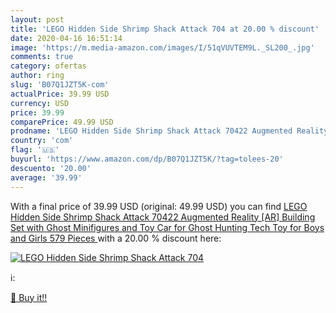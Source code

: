 ```yaml
---
layout: post
title: 'LEGO Hidden Side Shrimp Shack Attack 704 at 20.00 % discount'
date: 2020-04-16 16:51:14
image: 'https://m.media-amazon.com/images/I/51qVUVTEM9L._SL200_.jpg'
comments: true
category: ofertas
author: ring
slug: 'B07Q1JZT5K-com'
actualPrice: 39.99 USD
currency: USD
price: 39.99
comparePrice: 49.99 USD
prodname: 'LEGO Hidden Side Shrimp Shack Attack 70422 Augmented Reality [AR] Building Set with Ghost Minifigures and Toy Car for Ghost Hunting  Tech Toy for Boys and Girls  579 Pieces '
country: 'com'
flag: '🇺🇸'
buyurl: 'https://www.amazon.com/dp/B07Q1JZT5K/?tag=tolees-20'
descuento: '20.00'
average: '39.99'
---
```


With a final price of 39.99 USD (original: 49.99 USD) you can find [LEGO Hidden Side Shrimp Shack Attack 70422 Augmented Reality [AR] Building Set with Ghost Minifigures and Toy Car for Ghost Hunting  Tech Toy for Boys and Girls  579 Pieces ](https://www.amazon.com/dp/B07Q1JZT5K/?tag=tolees-20) with a  20.00 % discount here:

[![LEGO Hidden Side Shrimp Shack Attack 704](https://m.media-amazon.com/images/I/51qVUVTEM9L._SL200_.jpg)](https://www.amazon.com/dp/B07Q1JZT5K/?tag=tolees-20)

ℹ️:


[🛒 Buy it!!](https://www.amazon.com/dp/B07Q1JZT5K/?tag=tolees-20)
